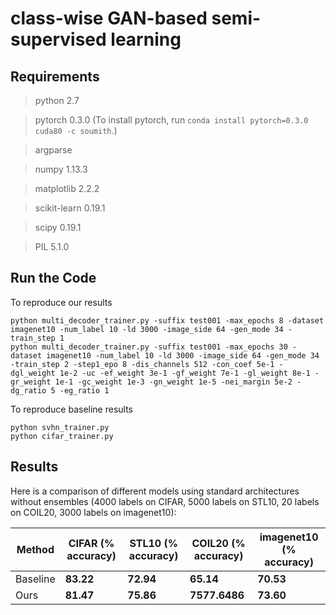 
# class-wise GAN-based semi-supervised learning


## Requirements

> python 2.7

> pytorch 0.3.0
 (To install pytorch, run `conda install pytorch=0.3.0 cuda80 -c soumith`.)

> argparse

> numpy 1.13.3

> matplotlib 2.2.2

> scikit-learn 0.19.1

> scipy 0.19.1

> PIL 5.1.0

## Run the Code

To reproduce our results
```
python multi_decoder_trainer.py -suffix test001 -max_epochs 8 -dataset imagenet10 -num_label 10 -ld 3000 -image_side 64 -gen_mode 34 -train_step 1
python multi_decoder_trainer.py -suffix test001 -max_epochs 30 -dataset imagenet10 -num_label 10 -ld 3000 -image_side 64 -gen_mode 34 -train_step 2 -step1_epo 8 -dis_channels 512 -con_coef 5e-1 -dgl_weight 1e-2 -uc -ef_weight 3e-1 -gf_weight 7e-1 -gl_weight 8e-1 -gr_weight 1e-1 -gc_weight 1e-3 -gn_weight 1e-5 -nei_margin 5e-2 -dg_ratio 5 -eg_ratio 1
```

To reproduce baseline results
```
python svhn_trainer.py
python cifar_trainer.py
```


## Results

Here is a comparison of different models using standard architectures without ensembles (4000 labels on CIFAR, 5000 labels on STL10, 20 labels on COIL20, 3000 labels on imagenet10):

Method | CIFAR (% accuracy) | STL10 (% accuracy) | COIL20 (% accuracy) | imagenet10 (% accuracy)
-- | -- | -- | -- | --
Baseline | **83.22** | **72.94** | **65.14** | **70.53**
Ours | **81.47** | **75.86** | **7577.6486** | **73.60**


